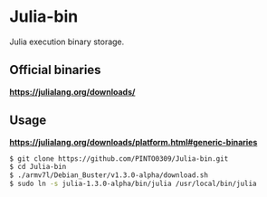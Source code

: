 # Julia-bin
Julia execution binary storage.

## Official binaries

**https://julialang.org/downloads/**

## Usage

**https://julialang.org/downloads/platform.html#generic-binaries**
```bash
$ git clone https://github.com/PINTO0309/Julia-bin.git
$ cd Julia-bin
$ ./armv7l/Debian_Buster/v1.3.0-alpha/download.sh
$ sudo ln -s julia-1.3.0-alpha/bin/julia /usr/local/bin/julia
```
